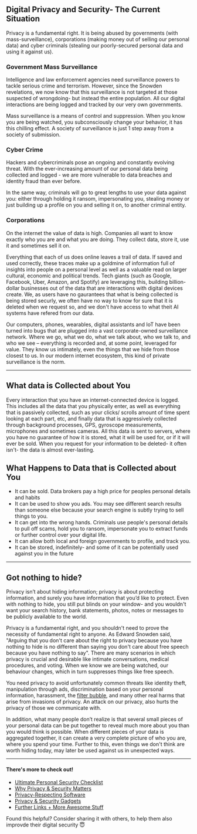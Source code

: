 ## Digital Privacy and Security- The Current Situation

Privacy is a fundamental right. It is being abused by governments (with mass-surveillance), corporations (making money out of selling our personal data) and cyber criminals (stealing our poorly-secured personal data and using it against us).

### Government Mass Surveillance
Intelligence and law enforcement agencies need surveillance powers to tackle serious crime and terrorism. However, since the Snowden revelations, we now know that this surveillance is not targeted at those suspected of wrongdoing- but instead the entire population. All our digital interactions are being logged and tracked by our very own governments.

Mass surveillance is a means of control and suppression. When you know you are being watched, you subconsciously change your behavior, it has this chilling effect. A society of surveillance is just 1 step away from a society of submission.

### Cyber Crime
Hackers and cybercriminals pose an ongoing and constantly evolving threat. With the ever-increasing amount of our personal data being collected and logged - we are more vulnerable to data breaches and identity fraud than ever before.

In the same way, criminals will go to great lengths to use your data against you: either through holding it ransom, impersonating you, stealing money or just building up a profile on you and selling it on, to another criminal entity.

### Corporations
On the internet the value of data is high. Companies all want to know exactly who you are and what you are doing. They collect data, store it, use it and sometimes sell it on.


Everything that each of us does online leaves a trail of data. If saved and used correctly, these traces make up a goldmine of information full of insights into people on a personal level as well as a valuable read on larger cultural, economic and political trends. Tech giants (such as Google, Facebook, Uber, Amazon, and Spotify) are leveraging this, building billion-dollar businesses out of the data that are interactions with digital devices create. We, as users have no gaurantees that what is being collected is being stored securly, we often have no way to know for sure that it is deleted when we request so, and we don't have access to what theit AI systems have refered from our data.

Our computers, phones, wearables, digital assistants and IoT have been turned into bugs that are plugged into a vast corporate-owned surveillance network. Where we go, what we do, what we talk about, who we talk to, and who we see – everything is recorded and, at some point, leveraged for value. They know us intimately, even the things that we hide from those closest to us. In our modern internet ecosystem, this kind of private surveillance is the norm.

---


## What data is Collected about You
Every interaction that you have an internet-connected device is logged. This includes all the data that you physically enter, as well as everything that is passively collected, such as your clicks/ scrolls amount of time spent looking at each part, etc, and finally data that is aggressively collected through background processes, GPS, gyroscope  measurements, microphones and sometimes cameras. All this data is sent to servers, where you have no guarantee of how it is stored, what it will be used for, or if it will ever be sold. When you request for your information to be deleted- it often isn't- the data is almost ever-lasting.


## What Happens to Data that is Collected about You
- It can be sold. Data brokers pay a high price for peoples personal details and habits
- It can be used to show you ads. You may see different search results than someone else because your search engine is subtly trying to sell things to you.
- It can get into the wrong hands. Criminals use people's personal details to pull off scams, hold you to ransom, impersonate you to extract funds or further control over your digital life.
- It can allow both local and foreign governments to profile, and track you.
- It can be stored, indefinitely- and some of it can be potentially used against you in the future

---

## Got nothing to hide?

Privacy isn’t about hiding information; privacy is about protecting information, and surely you have information that you’d like to protect. Even with nothing to hide, you still put blinds on your window- and you wouldn't want your search history, bank statements, photos, notes or messages to be publicly available to the world.

Privacy is a fundamental right, and you shouldn't need to prove the necessity of fundamental right to anyone. As Edward Snowden said, "Arguing that you don't care about the right to privacy because you have nothing to hide is no different than saying you don't care about free speech because you have nothing to say". There are many scenarios in which privacy is crucial and desirable like intimate conversations, medical procedures, and voting. When we know we are being watched, our behaviour changes, which in turn suppresses things like free speech.

You need privacy to avoid unfortunately common threats like identity theft, manipulation through ads, discrimination based on your personal information, harassment, the [filter bubble](https://spreadprivacy.com/filter-bubble/), and many other real harms that arise from invasions of privacy. An attack on our privacy, also hurts the privacy of those we communicate with.

In addition, what many people don’t realize is that several small pieces of your personal data can be put together to reveal much more about you than you would think is possible. When different pieces of your data is aggregated together, it can create a very complete picture of who you are, where you spend your time. Further to this, even things we don't think are worth hiding today, may later be used against us in unexpected ways.


----

#### There's more to check out!
- [Ultimate Personal Security Checklist](/README.md)
- [Why Privacy & Security Matters](/0_Why_It_Matters.md)
- [Privacy-Respecting Software](/5_Privacy_Respecting_Software.md)
- [Privacy & Security Gadgets](/6_Privacy_and-Security_Gadgets.md)
- [Further Links + More Awesome Stuff](/4_Privacy_And_Security_Links.md)



Found this helpful? Consider sharing it with others, to help them also improvde their digital security 😇
